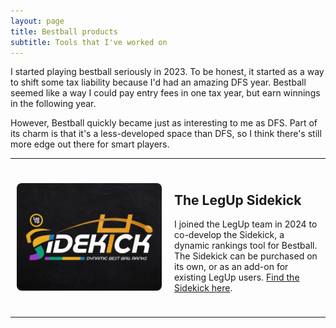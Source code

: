 ```yaml
---
layout: page
title: Bestball products
subtitle: Tools that I've worked on
---
```


I started playing bestball seriously in 2023. To be honest, it started as a way to shift some tax liability because I'd had an amazing DFS year. Bestball seemed like a way I could pay entry fees in one tax year, but earn winnings in the following year. 

However, Bestball quickly became just as interesting to me as DFS. Part of its charm is that it's a less-developed space than DFS, so I think there's still more edge out there for smart players. 

***

<div style="display: flex; align-items: center;">
  
  <div style="width: 50%; padding: 10px; text-align: center;">
    <img src="/assets/sidekick.jpg" alt="Sidekick logo" 
         style="max-width: 100%; height: auto; border-radius: 8px;">
  </div>
  
  <div style="width: 50%; padding: 10px;">
    <h2>The LegUp Sidekick</h2>
    <p>I joined the LegUp team in 2024 to co-develop the Sidekick, a dynamic rankings tool for Bestball. The Sidekick can be purchased on its own, or as an add-on for existing LegUp users. <a href="https://www.legendaryupside.com/sidekick/">Find the Sidekick here</a>.</p>
  </div>

</div>

***
